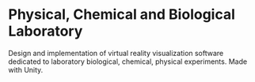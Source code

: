 # Physical, Chemical and Biological Laboratory

Design and implementation of virtual reality visualization software dedicated to laboratory biological, chemical, physical  experiments.
Made with Unity.
